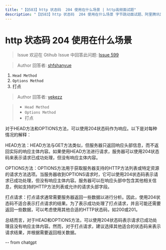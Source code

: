```yaml
---
title: "【Q583】http 状态码  204 使用在什么场景 | http高频面试题"
description: "【Q583】http 状态码  204 使用在什么场景 字节跳动面试题、阿里腾讯面试题、美团小米面试题。"
---
```


# http 状态码 204 使用在什么场景

> Issue
> 欢迎在 Gtihub Issue 中回答此问题: [Issue 599](https://github.com/shfshanyue/Daily-Question/issues/599)

> Author
> 回答者: [shfshanyue](https://github.com/shfshanyue)

1. `Head Method`
2. `Options Method`
3. 打点

> Author
> 回答者: [yekezz](https://github.com/yekezz)

> - `Head Method`
> - `Options Method`
> - 打点

对于HEAD方法和OPTIONS方法，可以使用204状态码作为响应。以下是对每种情况的解释：

HEAD方法：HEAD方法与GET方法类似，但服务器只返回响应头部信息，而不返回实际的响应主体内容。如果使用HEAD方法进行请求，服务器可以使用204状态码来表示请求已成功处理，但没有响应主体内容。

OPTIONS方法：OPTIONS方法用于获取服务器支持的HTTP方法列表或特定资源的请求方法选项。当服务器收到OPTIONS请求时，它可以使用204状态码表示请求已成功处理，但没有响应主体内容。服务器可以在响应头部中包含其他相关信息，例如支持的HTTP方法列表或允许的请求头部字段。

打点请求：打点请求通常需要服务器返回一些数据以进行分析。因此，使用204状态码不适合表示打点请求的结果。为了表示成功处理了打点请求，并且可能还需要返回一些数据，可以考虑使用其他合适的HTTP状态码，如200或201。

总结而言，对于HEAD和OPTIONS方法，可以使用204状态码表示请求已成功处理且没有响应主体内容。然而，对于打点请求，建议选择其他适合的状态码来表示请求结果，并根据需要返回相关数据。

-- from chatgpt
